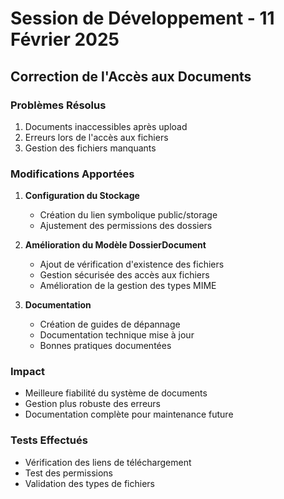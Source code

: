 # Session de Développement - 11 Février 2025
## Correction de l'Accès aux Documents

### Problèmes Résolus
1. Documents inaccessibles après upload
2. Erreurs lors de l'accès aux fichiers
3. Gestion des fichiers manquants

### Modifications Apportées

1. **Configuration du Stockage**
   - Création du lien symbolique public/storage
   - Ajustement des permissions des dossiers

2. **Amélioration du Modèle DossierDocument**
   - Ajout de vérification d'existence des fichiers
   - Gestion sécurisée des accès aux fichiers
   - Amélioration de la gestion des types MIME

3. **Documentation**
   - Création de guides de dépannage
   - Documentation technique mise à jour
   - Bonnes pratiques documentées

### Impact
- Meilleure fiabilité du système de documents
- Gestion plus robuste des erreurs
- Documentation complète pour maintenance future

### Tests Effectués
- Vérification des liens de téléchargement
- Test des permissions
- Validation des types de fichiers
